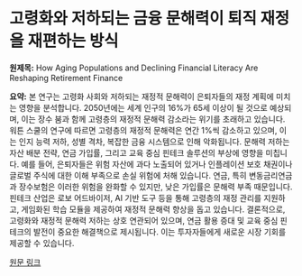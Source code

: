 # 고령화와 저하되는 금융 문해력이 퇴직 재정을 재편하는 방식

**원제목:** How Aging Populations and Declining Financial Literacy Are Reshaping Retirement Finance

**요약:** 본 연구는 고령화 사회와 저하되는 재정적 문해력이 은퇴자들의 재정 계획에 미치는 영향을 분석합니다. 2050년에는 세계 인구의 16%가 65세 이상이 될 것으로 예상되며, 이는 장수 붐과 함께 고령층의 재정적 문해력 감소라는 위기를 초래하고 있습니다.  워튼 스쿨의 연구에 따르면 고령층의 재정적 문해력은 연간 1%씩 감소하고 있으며, 이는 인지 능력 저하, 성별 격차, 복잡한 금융 시스템으로 인해 악화됩니다.  문해력 저하는 자산 배분 전략, 연금 가입률, 그리고 교육 중심 핀테크 솔루션의 부상에 영향을 미칩니다.  예를 들어, 은퇴자들은 위험 자산에 과다 노출되어 있거나 인플레이션 보호 채권이나 글로벌 주식에 대한 이해 부족으로 손실 위험에 처해 있습니다.  연금, 특히 변동금리연금과 장수보험은 이러한 위험을 완화할 수 있지만,  낮은 가입률은 문해력 부족 때문입니다.  핀테크 산업은 로보 어드바이저, AI 기반 도구 등을 통해 고령층의 재정 관리를 지원하고, 게임화된 학습 모듈을 제공하여 재정적 문해력 향상을 돕고 있습니다.  결론적으로, 고령화와 재정적 문해력 저하는 상호 연관되어 있으며,  연금 활용 증대 및 교육 중심 핀테크의 발전이 중요한 해결책으로 제시됩니다.  이는 투자자들에게 새로운 시장 기회를 제공할 수 있습니다.

[원문 링크](https://www.ainvest.com/news/silver-fog-aging-populations-declining-financial-literacy-reshaping-retirement-finance-2507/)
